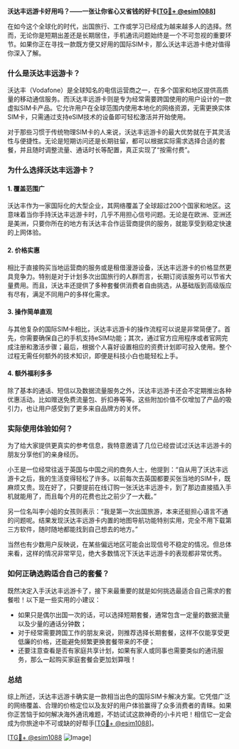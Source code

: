 **沃达丰远游卡好用吗？——一张让你省心又省钱的好卡[[TG💪+ @esim1088](https://t.me/s/esim1088)]**

在如今这个全球化的时代，出国旅行、工作或学习已经成为越来越多人的选择。然而，无论你是短期出差还是长期居住，手机通讯问题始终是一个不可忽视的重要环节。如果你正在寻找一款既方便又好用的国际SIM卡，那么沃达丰远游卡绝对值得你深入了解。

### 什么是沃达丰远游卡？

沃达丰（Vodafone）是全球知名的电信运营商之一，在多个国家和地区提供高质量的移动通信服务。而沃达丰远游卡则是专为经常需要跨国使用的用户设计的一款虚拟SIM卡产品。它允许用户在全球范围内使用本地化的网络资源，无需更换实体SIM卡，只需通过支持eSIM技术的设备即可轻松激活并开始使用。

对于那些习惯于传统物理SIM卡的人来说，沃达丰远游卡的最大优势就在于其灵活性与便捷性。无论是短期访问还是长期驻留，都可以根据实际需求选择合适的套餐，并且随时调整流量、通话时长等配置，真正实现了“按需付费”。

### 为什么选择沃达丰远游卡？

#### 1. **覆盖范围广**
沃达丰作为一家国际化的大型企业，其网络覆盖了全球超过200个国家和地区。这意味着当你手持沃达丰远游卡时，几乎不用担心信号问题。无论是在欧洲、亚洲还是美洲，只要你所在的地方有沃达丰合作运营商提供的服务，就能享受到稳定快速的上网体验。

#### 2. **价格实惠**
相比于直接购买当地运营商的服务或是租借漫游设备，沃达丰远游卡的价格显然更具竞争力。特别是对于计划多次出国旅行的人群而言，长期订阅该服务可以节省大量费用。而且，沃达丰还提供了多种套餐供消费者自由挑选，从基础版到高级版应有尽有，满足不同用户的多样化需求。

#### 3. **操作简单直观**
与其他复杂的国际SIM卡相比，沃达丰远游卡的操作流程可以说是非常简便了。首先，你需要确保自己的手机支持eSIM功能；其次，通过官方应用程序或者官网完成注册和激活步骤；最后，根据个人喜好设置相应的资费计划即可投入使用。整个过程无需任何额外的技术知识，即便是科技小白也能轻松上手。

#### 4. **额外福利多多**
除了基本的通话、短信以及数据流量服务之外，沃达丰远游卡还会不定期推出各种优惠活动。比如赠送免费流量包、折扣券等等。这些附加价值不仅增加了产品的吸引力，也让用户感受到了更多来自品牌方的关怀。

### 实际使用体验如何？

为了给大家提供更真实的参考信息，我特意邀请了几位已经尝试过沃达丰远游卡的朋友分享他们的亲身经历。

小王是一位经常往返于英国与中国之间的商务人士，他提到：“自从用了沃达丰远游卡之后，我的生活变得轻松了许多。以前每次去英国都要买张当地的SIM卡，既麻烦又贵。现在好了，只要提前在线订购一张沃达丰远游卡，到了那边直接插入手机就能用了，而且每个月的花费也比之前少了一大截。”

另一位名叫李小姐的女孩则表示：“我是第一次出国旅游，本来还挺担心语言不通的问题呢。结果发现沃达丰远游卡内置的地图导航功能特别实用，完全不用下载第三方软件，随时随地都能找到自己想去的地方。”

当然也有少数用户反映说，在某些偏远地区可能会出现信号不稳定的情况。但总体来看，这样的情况非常罕见，绝大多数情况下沃达丰远游卡的表现都非常优秀。

### 如何正确选购适合自己的套餐？

既然决定入手沃达丰远游卡了，接下来最重要的就是如何挑选最适合自己需求的套餐啦！以下是一些实用的小建议：

- 如果只是偶尔出国一次的话，可以选择短期套餐，通常包含一定量的数据流量以及少量的通话分钟数；
- 对于经常需要跨国工作的朋友来说，则推荐选择长期套餐，这样不仅能享受更低廉的价格，还能避免频繁更换套餐带来的不便；
- 还要注意查看是否有家庭共享计划，如果有家人或同事也需要类似的通讯服务，那么一起购买家庭套餐会更加划算哦！

### 总结

综上所述，沃达丰远游卡确实是一款相当出色的国际SIM卡解决方案。它凭借广泛的网络覆盖、合理的价格定位以及友好的用户体验赢得了众多消费者的青睐。如果你正苦恼于如何解决海外通讯难题，不妨试试这款神奇的小卡片吧！相信它一定会成为你旅途中不可或缺的好帮手[[TG💪+ @esim1088](https://t.me/s/esim1088)]。

[[TG💪+ @esim1088](https://t.me/s/esim1088) ![Image](https://i.postimg.cc/4NQfJmqS/Snipaste-2025-05-13-00-14-12.png)]